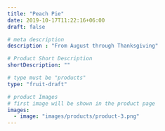 ```yaml
---
title: "Peach Pie"
date: 2019-10-17T11:22:16+06:00
draft: false

# meta description
description : "From August through Thanksgiving"

# Product Short Description
shortDescription: ""

# type must be "products"
type: "fruit-draft"

# product Images
# first image will be shown in the product page
images:
  - image: "images/products/product-3.png"
---
```

